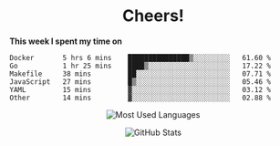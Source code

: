 <h1 align="center">Cheers!</h1>

**This week I spent my time on**
<!--START_SECTION:waka-->

```text
Docker       5 hrs 6 mins    ███████████████▒░░░░░░░░░   61.60 %
Go           1 hr 25 mins    ████▒░░░░░░░░░░░░░░░░░░░░   17.22 %
Makefile     38 mins         ██░░░░░░░░░░░░░░░░░░░░░░░   07.71 %
JavaScript   27 mins         █▒░░░░░░░░░░░░░░░░░░░░░░░   05.46 %
YAML         15 mins         ▓░░░░░░░░░░░░░░░░░░░░░░░░   03.12 %
Other        14 mins         ▓░░░░░░░░░░░░░░░░░░░░░░░░   02.88 %
```

<!--END_SECTION:waka-->

<p align="center"><img src="https://github-readme-stats.vercel.app/api/top-langs/?username=thnkrn&layout=compact&hide=html&theme=tokyonight" alt="Most Used Languages" /></p>

<p align="center"><img src="https://github-readme-stats.vercel.app/api?username=thnkrn&show_icons=true&count_private=true&theme=tokyonight" alt="GitHub Stats" /></p>

<!-- <p align="center"><a href="https://wakatime.com"><img src="https://wakatime.com/share/@thnkrn/40092326-d1bd-471b-89da-9a7c63939402.png" /></p>
 -->

